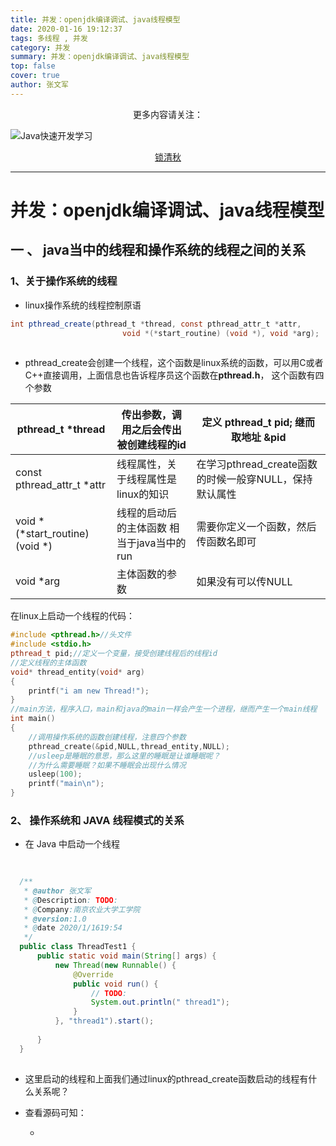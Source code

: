 ```yaml
---
title: 并发：openjdk编译调试、java线程模型
date: 2020-01-16 19:12:37
tags: 多线程 , 并发
category: 并发
summary: 并发：openjdk编译调试、java线程模型
top: false
cover: true
author: 张文军
---
```


<center>更多内容请关注：</center>

![Java快速开发学习](https://zhangwenjun-1258908231.cos.ap-nanjing.myqcloud.com/njauit/1586869254.png)

<center><a href="https://wjhub.gitee.io">锁清秋</a></center>

----


# 并发：openjdk编译调试、java线程模型

## 一 、 java当中的线程和操作系统的线程之间的关系
### 1、关于操作系统的线程
 - linux操作系统的线程控制原语

 ```java
 int pthread_create(pthread_t *thread, const pthread_attr_t *attr,
                          void *(*start_routine) (void *), void *arg);
                          
 ```

- pthread_create会创建一个线程，这个函数是linux系统的函数，可以用C或者C++直接调用，上面信息也告诉程序员这个函数在**pthread.h**， 这个函数有四个参数

| pthread_t *thread               | 传出参数，调用之后会传出被创建线程的id     | 定义 pthread_t pid; 继而 取地址 &pid                   |
| ------------------------------- | ------------------------------------------ | ------------------------------------------------------ |
| const pthread_attr_t *attr      | 线程属性，关于线程属性是linux的知识        | 在学习pthread_create函数的时候一般穿NULL，保持默认属性 |
| void *(*start_routine) (void *) | 线程的启动后的主体函数 相当于java当中的run | 需要你定义一个函数，然后传函数名即可                   |
| void *arg                       | 主体函数的参数                             | 如果没有可以传NULL                                     |



在linux上启动一个线程的代码：

```c++
#include <pthread.h>//头文件
#include <stdio.h>
pthread_t pid;//定义一个变量，接受创建线程后的线程id
//定义线程的主体函数
void* thread_entity(void* arg)
{   
    printf("i am new Thread!");
}
//main方法，程序入口，main和java的main一样会产生一个进程，继而产生一个main线程
int main()
{
    //调用操作系统的函数创建线程，注意四个参数
    pthread_create(&pid,NULL,thread_entity,NULL);
    //usleep是睡眠的意思，那么这里的睡眠是让谁睡眠呢？
    //为什么需要睡眠？如果不睡眠会出现什么情况
    usleep(100);
    printf("main\n");
}
```



### 2、 操作系统和 JAVA 线程模式的关系

- 在 Java 中启动一个线程

```java
  
  
  /**
   * @author 张文军
   * @Description: TODO:
   * @Company:南京农业大学工学院
   * @version:1.0
   * @date 2020/1/1619:54
   */
  public class ThreadTest1 {
      public static void main(String[] args) {
          new Thread(new Runnable() {
              @Override
              public void run() {
                  // TODO:
                  System.out.println(" thread1");
              }
          }, "thread1").start();
  
      }
  }
  
```

- 这里启动的线程和上面我们通过linux的pthread_create函数启动的线程有什么关系呢？

- 查看源码可知：

  - 